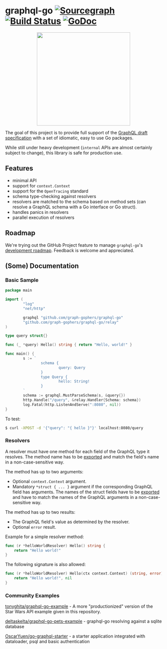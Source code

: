 # graphql-go [![Sourcegraph](https://sourcegraph.com/github.com/graph-gophers/graphql-go/-/badge.svg)](https://sourcegraph.com/github.com/graph-gophers/graphql-go?badge) [![Build Status](https://semaphoreci.com/api/v1/graph-gophers/graphql-go/branches/master/badge.svg)](https://semaphoreci.com/graph-gophers/graphql-go) [![GoDoc](https://godoc.org/github.com/graph-gophers/graphql-go?status.svg)](https://godoc.org/github.com/graph-gophers/graphql-go)

<p align="center"><img src="docs/img/logo.png" width="300"></p>

The goal of this project is to provide full support of the [GraphQL draft specification](https://facebook.github.io/graphql/draft) with a set of idiomatic, easy to use Go packages.

While still under heavy development (`internal` APIs are almost certainly subject to change), this library is
safe for production use.

## Features

- minimal API
- support for `context.Context`
- support for the `OpenTracing` standard
- schema type-checking against resolvers
- resolvers are matched to the schema based on method sets (can resolve a GraphQL schema with a Go interface or Go struct).
- handles panics in resolvers
- parallel execution of resolvers

## Roadmap

We're trying out the GitHub Project feature to manage `graphql-go`'s [development roadmap](https://github.com/graph-gophers/graphql-go/projects/1).
Feedback is welcome and appreciated.

## (Some) Documentation

### Basic Sample

```go
package main

import (
        "log"
        "net/http"

        graphql "github.com/graph-gophers/graphql-go"
        "github.com/graph-gophers/graphql-go/relay"
)

type query struct{}

func (_ *query) Hello() string { return "Hello, world!" }

func main() {
        s := `
                schema {
                        query: Query
                }
                type Query {
                        hello: String!
                }
        `
        schema := graphql.MustParseSchema(s, &query{})
        http.Handle("/query", &relay.Handler{Schema: schema})
        log.Fatal(http.ListenAndServe(":8080", nil))
}
```

To test:
```sh
$ curl -XPOST -d '{"query": "{ hello }"}' localhost:8080/query
```

### Resolvers

A resolver must have one method for each field of the GraphQL type it resolves. The method name has to be [exported](https://golang.org/ref/spec#Exported_identifiers) and match the field's name in a non-case-sensitive way.

The method has up to two arguments:

- Optional `context.Context` argument.
- Mandatory `*struct { ... }` argument if the corresponding GraphQL field has arguments. The names of the struct fields have to be [exported](https://golang.org/ref/spec#Exported_identifiers) and have to match the names of the GraphQL arguments in a non-case-sensitive way.

The method has up to two results:

- The GraphQL field's value as determined by the resolver.
- Optional `error` result.

Example for a simple resolver method:

```go
func (r *helloWorldResolver) Hello() string {
	return "Hello world!"
}
```

The following signature is also allowed:

```go
func (r *helloWorldResolver) Hello(ctx context.Context) (string, error) {
	return "Hello world!", nil
}
```

### Community Examples

[tonyghita/graphql-go-example](https://github.com/tonyghita/graphql-go-example) - A more "productionized" version of the Star Wars API example given in this repository.

[deltaskelta/graphql-go-pets-example](https://github.com/deltaskelta/graphql-go-pets-example) - graphql-go resolving against a sqlite database

[OscarYuen/go-graphql-starter](https://github.com/OscarYuen/go-graphql-starter) - a starter application integrated with dataloader, psql and basic authentication
